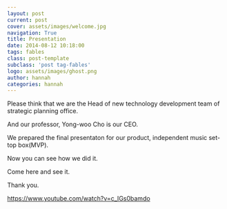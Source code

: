```yaml
---
layout: post
current: post
cover: assets/images/welcome.jpg
navigation: True
title: Presentation
date: 2014-08-12 10:18:00
tags: fables
class: post-template
subclass: 'post tag-fables'
logo: assets/images/ghost.png
author: hannah
categories: hannah
---
```



Please think that we are the Head of new technology development team of strategic planning office.

And our professor, Yong-woo Cho is our CEO.

We prepared the final presentaton for our product, independent music set-top box(MVP).

Now you can see how we did it.

Come here and see it.

Thank you.

https://www.youtube.com/watch?v=c_IGs0bamdo


